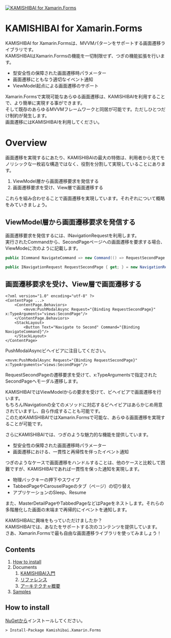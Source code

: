 [![KAMISHIBAI for Xamarin.Forms](https://raw.githubusercontent.com/nuitsjp/KAMISHIBAI/master/logo_wide.png)](https://github.com/nuitsjp/KAMISHIBAI/blob/master/README-ja.md)

# KAMISHIBAI for Xamarin.Forms

KAMISHIBAI for Xamarin.Formsは、MVVMパターンをサポートする画面遷移ライブラリです。  
KAMISHIBAIはXamarin.Formsの機能を一切制限せず、つぎの機能拡張を行います。  

* 型安全性の保障された画面遷移時パラメーター  
* 画面遷移にともなう適切なイベント通知  
* ViewModel起点による画面遷移のサポート  

Xamarin.Formsで実現可能なあらゆる画面遷移は、KAMISHIBAIを利用することで、より簡単に実現する事ができます。  
そして既存のあらゆるMVVMフレームワークと同居が可能です。ただしひとつだけ制約が発生します。  
画面遷移にはKAMISHIBAIを利用してください。  

# Overview  

画面遷移を実現するにあたり、KAMISHIBAIの最大の特徴は、利用者から見てモノリシックな一枚岩な構造ではなく、役割を分割して実現していることにあります。  

1. ViewModel層から画面遷移要求を発信する  
2. 画面遷移要求を受け、View層で画面遷移する  

これらを組み合わせることで画面遷移を実現しています。それぞれについて概略をみていきましょう。

## ViewModel層から画面遷移要求を発信する  

画面遷移要求を発信するには、INavigationRequestを利用します。  
実行されたCommandから、SecondPageページへの画面遷移を要求する場合、ViewModeに次のように記載します。

```cs
public ICommand NavigateCommand => new Command(() => RequestSecondPage.RaiseAsync());

public INavigationRequest RequestSecondPage { get; } = new NavigationRequest();
```

## 画面遷移要求を受け、View層で画面遷移する

```xaml
<?xml version="1.0" encoding="utf-8" ?>
<ContentPage ...>
    <ContentPage.Behaviors>
        <mvvm:PushModalAsync Request="{Binding RequestSecondPage}" x:TypeArguments="views:SecondPage"/>
    </ContentPage.Behaviors>
    <StackLayout>
        <Button Text="Navigate to Second" Command="{Binding NavigateCommand}"/>
    </StackLayout>
</ContentPage>
```
PushModalAsyncビヘイビアに注目してください。  

```xaml
<mvvm:PushModalAsync Request="{Binding RequestSecondPage}" x:TypeArguments="views:SecondPage"/>
```
RequestSecondPageの遷移要求を受けて、x:TypeArgumentsで指定されたSecondPageへモーダル遷移します。  

KAMISHIBAIではViewModelからの要求を受けて、ビヘイビアで画面遷移を行います。  
もちろんINavigationの全てのメソッドに対応するビヘイビアはあらかじめ用意されていますし、自ら作成することも可能です。  
このためKAMISHIBAIではXamarin.Formsで可能な、あらゆる画面遷移を実現することが可能です。  

さらにKAMISHIBAIでは、つぎのような魅力的な機能を提供しています。  

* 型安全性の保障された画面遷移時パラメーター  
* 画面遷移における、一貫性と再帰性を伴ったイベント通知  

つぎのようなケースで画面遷移をハンドルすることは、他のケースと比較して困難ですが、KAMISHIBAIであれば一貫性を保った通知を実現します。  

* 物理バックキーの押下やスワイプ
* TabbedPageやCarouselPageのタブ（ページ）の切り替え  
* アプリケーションのSleep、Resume  

また、MasterDetailPageやTabbedPageなどはPageをネストします。それらの多階層化した画面の末端まで再帰的にイベントを通知します。  

KAMISHIBAIに興味をもっていただけましたか？  
KAMISHIBAIでは、あなたをサポートする次のコンテンツを提供しています。  
さあ、Xamarin.Formsで最も自由な画面遷移ライブラリを使ってみましょう！  

## Contents

1. [How to install](#how-to-install)
2. Documents
    1. [KAMISHIBAI入門](Document/1-Hello-KAMISHIBAI-ja.md)  
    2. [リファレンス](Document/2-Reference-ja.md)
    2. [アーキテクチャ概要](Document/3-Architecture-Overview-ja.md)
3. [Samples](https://github.com/nuitsjp/KAMISHIBAI-Samples)

## How to install  

[NuGetから](https://www.nuget.org/packages/Kamishibai.Xamarin.Forms)インストールしてください。

```txt
> Install-Package Kamishibai.Xamarin.Forms
```
